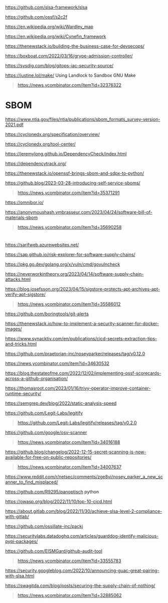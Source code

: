 https://github.com/slsa-framework/slsa

https://github.com/ossf/s2c2f

https://en.wikipedia.org/wiki/Wardley_map

https://en.wikipedia.org/wiki/Cynefin_framework

https://thenewstack.io/building-the-business-case-for-devsecops/

https://boxboat.com/2022/03/16/grype-admission-controller/

https://sysdig.com/blog/gitops-iac-security-source/

https://justine.lol/make/ Using Landlock to Sandbox GNU Make
> https://news.ycombinator.com/item?id=32376322

# SBOM
https://www.ntia.gov/files/ntia/publications/sbom_formats_survey-version-2021.pdf

https://cyclonedx.org/specification/overview/

https://cyclonedx.org/tool-center/

https://jeremylong.github.io/DependencyCheck/index.html

https://dependencytrack.org/

https://thenewstack.io/openssf-brings-sbom-and-sdpx-to-python/

https://github.blog/2023-03-28-introducing-self-service-sboms/
> https://news.ycombinator.com/item?id=35371291

https://omnibor.io/

https://anonymoushash.vmbrasseur.com/2023/04/24/software-bill-of-materials-sbom
> https://news.ycombinator.com/item?id=35690258

#
https://sarifweb.azurewebsites.net/

https://sap.github.io/risk-explorer-for-software-supply-chains/

https://pkg.go.dev/golang.org/x/vuln/cmd/govulncheck

https://neverworkintheory.org/2023/04/14/software-supply-chain-attacks.html

https://blog.josefsson.org/2023/04/15/sigstore-protects-apt-archives-apt-verify-apt-sigstore/
> https://news.ycombinator.com/item?id=35586012

https://github.com/boringtools/git-alerts

https://thenewstack.io/how-to-implement-a-security-scanner-for-docker-images/

https://www.synacktiv.com/en/publications/cicd-secrets-extraction-tips-and-tricks.html

https://github.com/praetorian-inc/noseyparker/releases/tag/v0.12.0

https://news.ycombinator.com/item?id=34630532

https://blog.thestateofme.com/2022/12/02/implementing-ossf-scorecards-across-a-github-organisation/

https://thomasroot.com/2023/01/16/trivy-operator-improve-container-runtime-security/

https://semgrep.dev/blog/2022/static-analysis-speed

https://github.com/Legit-Labs/legitify
> https://github.com/Legit-Labs/legitify/releases/tag/v0.2.0

https://github.com/google/osv-scanner
> https://news.ycombinator.com/item?id=34016188

https://github.blog/changelog/2022-12-15-secret-scanning-is-now-available-for-free-on-public-repositories/
> https://news.ycombinator.com/item?id=34007637

https://www.reddit.com/r/netsec/comments/zge8vi/nosey_parker_a_new_scanner_to_find_misplaced/

https://github.com/R9295/panoptisch python

https://owasp.org/blog/2022/11/10/top-10-cicd.html

https://about.gitlab.com/blog/2022/11/30/achieve-slsa-level-2-compliance-with-gitlab/

https://github.com/ossillate-inc/packj

https://securitylabs.datadoghq.com/articles/guarddog-identify-malicious-pypi-packages/

https://github.com/EISMGard/github-audit-tool
> https://news.ycombinator.com/item?id=33555783

https://security.googleblog.com/2022/10/announcing-guac-great-pairing-with-slsa.html

https://swagitda.com/blog/posts/securing-the-supply-chain-of-nothing/
> https://news.ycombinator.com/item?id=32885062
